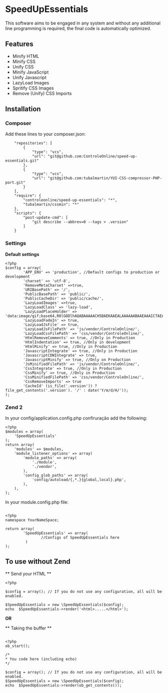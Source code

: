 # SpeedUpEssentials #

This software aims to be engaged in any system and without any additional line programming is required, the final code is automatically optimized.

## Features ##
* Minify HTML
* Minify CSS
* Unify CSS
* Minify JavaScript
* Unify Javascript
* LazyLoad Images
* Spritify CSS Images
* Remove (Unify) CSS Imports

## Installation ##
### Composer ###
Add these lines to your composer.json:

```
    "repositories": [
        {
            "type": "vcs",
            "url": "git@github.com:ControleOnline/speed-up-essentials.git"
        },
        {
            "type": "vcs",
            "url": "git@github.com:tubalmartin/YUI-CSS-compressor-PHP-port.git"
        }
    ],
    "require": {
        "controleonline/speed-up-essentials": "*",
        "tubalmartin/cssmin": "*"
    },
    "scripts": {
        "post-update-cmd": [
            "git describe --abbrev=0 --tags > .version"
        ]
    }

```


### Settings ###

**Default settings**
```
<?php
$config = array(
        'APP_ENV' => 'production', //Default configs to production or development
        'charset' => 'utf-8',
        'RemoveMetaCharset' =>true,
        'URIBasePath' => '/',
        'PublicBasePath' => 'public/',
        'PublicCacheDir' => 'public/cache/',
        'LazyLoadImages' =>true,
        'LazyLoadClass' => 'lazy-load',
        'LazyLoadPlaceHolder' => 'data:image/gif;base64,R0lGODlhAQABAAAAACH5BAEKAAEALAAAAAABAAEAAAICTAEAOw==',
        'LazyLoadFadeIn' => true,
        'LazyLoadJsFile' => true,
        'LazyLoadJsFilePath' => 'js/vendor/ControleOnline/',
        'LazyLoadCssFilePath' => 'css/vendor/ControleOnline/',
        'HtmlRemoveComments' => true, //Only in Production
        'HtmlIndentation' => true, //Only in development
        'HtmlMinify' => true, //Only in Production
        'JavascriptIntegrate' => true, //Only in Production
        'JavascriptCDNIntegrate' => true,
        'JavascriptMinify' => true, //Only on Production
        'JsMinifiedFilePath' => 'js/vendor/ControleOnline/',
        'CssIntegrate' => true, //Only in Production
        'CssMinify' => true, //Only in Production
        'CssMinifiedFilePath' => 'css/vendor/ControleOnline/',
        'CssRemoveImports' => true
        'CacheId' (is_file('.version')) ? file_get_contents('.version'). '/' : date('Y/m/d/H/'));
);
```
### Zend 2 ###
In your config/application.config.php confiruração add the following:

```
<?php
$modules = array(
    'SpeedUpEssentials'
);
return array(
    'modules' => $modules,
    'module_listener_options' => array(
        'module_paths' => array(
            './module',
            './vendor',
        ),
        'config_glob_paths' => array(
            'config/autoload/{,*.}{global,local}.php',
        ),
    ),
);
```
In your module.config.php file:

```

<?php
namespace YourNameSpace;

return array(
        'SpeedUpEssentials' => array(
                //Configs of SpeedUpEssentials here
         )
);
```



## To use without Zend ##

** Send your HTML **
```
<?php

$config = array(); // If you do not use any configuration, all will be enabled.

$SpeedUpEssentials = new \SpeedUpEssentials($config);
echo  $SpeedUpEssentials->render('<html>.....</html>');
```

**OR**


** Taking the buffer **
```

<?php
ob_start();

/*
* You code here (including echo)
*/

$config = array(); // If you do not use any configuration, all will be enabled.
$SpeedUpEssentials = new \SpeedUpEssentials($config);
echo  $SpeedUpEssentials->render(ob_get_contents());
```
